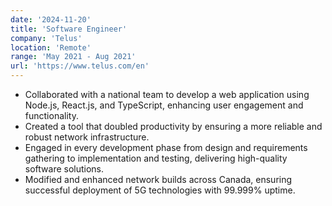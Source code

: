 ```yaml
---
date: '2024-11-20'
title: 'Software Engineer'
company: 'Telus'
location: 'Remote'
range: 'May 2021 - Aug 2021'
url: 'https://www.telus.com/en'
---
```

- Collaborated with a national team to develop a web application using Node.js, React.js, and TypeScript, enhancing user engagement and functionality.
- Created a tool that doubled productivity by ensuring a more reliable and robust network infrastructure.
- Engaged in every development phase from design and requirements gathering to implementation and testing, delivering high-quality software solutions.
- Modified and enhanced network builds across Canada, ensuring successful deployment of 5G technologies with 99.999% uptime. 
